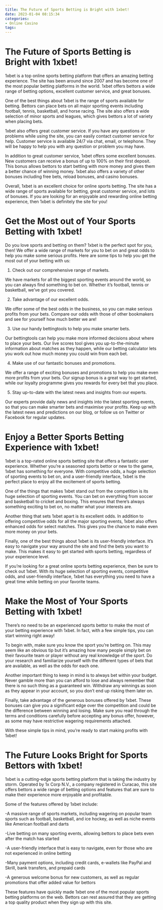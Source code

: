 ```yaml
---
title: The Future of Sports Betting is Bright with 1xbet!
date: 2023-01-04 08:15:34
categories:
- Online Casino
tags:
---
```



#  The Future of Sports Betting is Bright with 1xbet!

1xbet is a top online sports betting platform that offers an amazing betting experience. The site has been around since 2007 and has become one of the most popular betting platforms in the world. 1xbet offers bettors a wide range of betting options, excellent customer service, and great bonuses.

One of the best things about 1xbet is the range of sports available for betting. Bettors can place bets on all major sporting events including football, tennis, basketball, and horse racing. The site also offers a wide selection of minor sports and leagues, which gives bettors a lot of variety when placing bets.

1xbet also offers great customer service. If you have any questions or problems while using the site, you can easily contact customer service for help. Customer service is available 24/7 via chat, email, or telephone. They will be happy to help you with any question or problem you may have.

In addition to great customer service, 1xbet offers some excellent bonuses. New customers can receive a bonus of up to 100% on their first deposit. This bonus allows bettors to start betting with more money and gives them a better chance of winning money. 1xbet also offers a variety of other bonuses including free bets, reload bonuses, and casino bonuses.

Overall, 1xbet is an excellent choice for online sports betting. The site has a wide range of sports available for betting, great customer service, and lots of bonuses. If you are looking for an enjoyable and rewarding online betting experience, then 1xbet is definitely the site for you!

#  Get the Most out of Your Sports Betting with 1xbet!

Do you love sports and betting on them? 1xbet is the perfect spot for you, then! We offer a wide range of markets for you to bet on and great odds to help you make some serious profits. Here are some tips to help you get the most out of your betting with us:

1. Check out our comprehensive range of markets.

We have markets for all the biggest sporting events around the world, so you can always find something to bet on. Whether it’s football, tennis or basketball, we’ve got you covered.

2. Take advantage of our excellent odds.

We offer some of the best odds in the business, so you can make serious profits from your bets. Compare our odds with those of other bookmakers and see for yourself how much better we are!

3. Use our handy bettingtools to help you make smarter bets.

Our bettingtools can help you make more informed decisions about where to place your bets. Our live scores tool gives you up-to-the-minute information about matches as they happen, while our betting calculator lets you work out how much money you could win from each bet.

4. Make use of our fantastic bonuses and promotions.

We offer a range of exciting bonuses and promotions to help you make even more profits from your bets. Our signup bonus is a great way to get started, while our loyalty programme gives you rewards for every bet that you place.

5. Stay up-to-date with the latest news and insights from our experts.

Our experts provide daily news and insights into the latest sporting events, so that you can make smarter bets and maximise your profits. Keep up with the latest news and predictions on our blog, or follow us on Twitter or Facebook for regular updates.

#  Enjoy a Better Sports Betting Experience with 1xbet!

1xbet is a top-rated online sports betting site that offers a fantastic user experience. Whether you’re a seasoned sports bettor or new to the game, 1xbet has something for everyone. With competitive odds, a huge selection of sporting events to bet on, and a user-friendly interface, 1xbet is the perfect place to enjoy all the excitement of sports betting.

One of the things that makes 1xbet stand out from the competition is its huge selection of sporting events. You can bet on everything from soccer and basketball to cricket and boxing. This ensures that there’s always something exciting to bet on, no matter what your interests are.

Another thing that sets 1xbet apart is its excellent odds. In addition to offering competitive odds for all the major sporting events, 1xbet also offers enhanced odds for select matches. This gives you the chance to make even more money on your bets.

Finally, one of the best things about 1xbet is its user-friendly interface. It’s easy to navigate your way around the site and find the bets you want to make. This makes it easy to get started with sports betting, regardless of your experience level.

If you’re looking for a great online sports betting experience, then be sure to check out 1xbet. With its huge selection of sporting events, competitive odds, and user-friendly interface, 1xbet has everything you need to have a great time while betting on your favorite teams.

#  Make the Most of Your Sports Betting with 1xbet!

There’s no need to be an experienced sports bettor to make the most of your betting experience with 1xbet. In fact, with a few simple tips, you can start winning right away!

To begin with, make sure you know the sport you’re betting on. This may seem like an obvious tip but it’s amazing how many people simply bet on their favourite team or player without any real knowledge of the sport. Do your research and familiarize yourself with the different types of bets that are available, as well as the odds for each one.

Another important thing to keep in mind is to always bet within your budget. Never gamble more than you can afford to lose and always remember that there is no such thing as a guaranteed win. Withdraw any winnings as soon as they appear in your account, so you don’t end up risking them later on.

Finally, take advantage of the generous bonuses offered by 1xbet. These bonuses can give you a significant edge over the competition and could be the difference between winning and losing. Make sure you read through the terms and conditions carefully before accepting any bonus offer, however, as some may have restrictive wagering requirements attached.

With these simple tips in mind, you’re ready to start making profits with 1xbet!

#  The Future Looks Bright for Sports Bettors with 1xbet!

1xbet is a cutting-edge sports betting platform that is taking the industry by storm. Operated by 1x Corp N.V., a company registered in Curacao, this site offers bettors a wide range of betting options and features that are sure to make their experience more enjoyable and profitable.

Some of the features offered by 1xbet include:

-A massive range of sports markets, including wagering on popular team sports such as football, basketball, and ice hockey, as well as niche events like American football and darts

-Live betting on many sporting events, allowing bettors to place bets even after the match has started

-A user-friendly interface that is easy to navigate, even for those who are not experienced in online betting

-Many payment options, including credit cards, e-wallets like PayPal and Skrill, bank transfers, and prepaid cards

-A generous welcome bonus for new customers, as well as regular promotions that offer added value for bettors

These features have quickly made 1xbet one of the most popular sports betting platforms on the web. Bettors can rest assured that they are getting a top quality product when they sign up with this site.